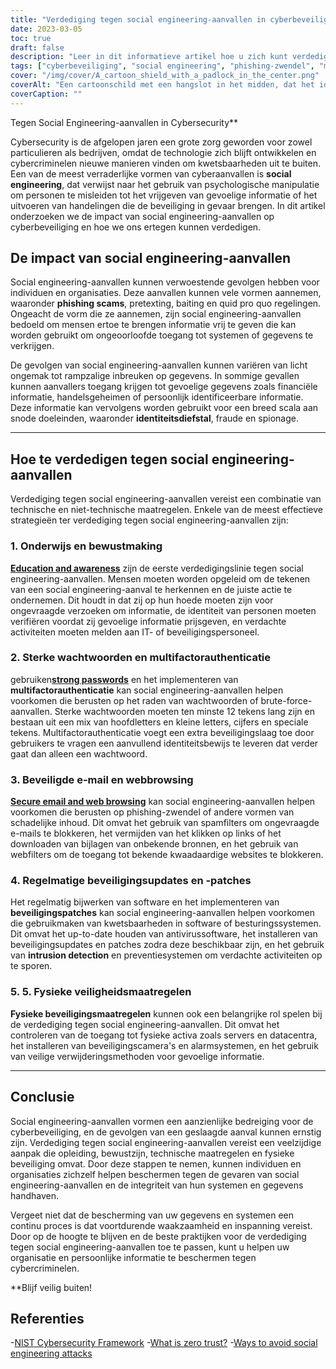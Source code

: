 ```yaml
---
title: "Verdediging tegen social engineering-aanvallen in cyberbeveiliging"
date: 2023-03-05
toc: true
draft: false
description: "Leer in dit informatieve artikel hoe u zich kunt verdedigen tegen social engineering-aanvallen en uw gegevens kunt beschermen tegen cybercriminelen."
tags: ["cyberbeveiliging", "social engineering", "phishing-zwendel", "multifactor-authenticatie", "beveiligingsupdates", "wachtwoordbeveiliging", "webbeveiliging", "datalekken", "IT-beveiliging", "identiteitsdiefstal", "fraudebestrijding", "spionagepreventie", "technische beveiliging", "fysieke veiligheid", "informatiebeveiliging", "preventie van cybercriminaliteit", "inbraakdetectie", "beveiligingspatches", "werknemersopleiding", "gegevensbescherming"]
cover: "/img/cover/A_cartoon_shield_with_a_padlock_in_the_center.png"
coverAlt: "Een cartoonschild met een hangslot in het midden, dat het idee weergeeft van verdediging tegen social engineering-aanvallen in cyberbeveiliging"
coverCaption: ""
---
```

 Tegen Social Engineering-aanvallen in Cybersecurity**

Cybersecurity is de afgelopen jaren een grote zorg geworden voor zowel particulieren als bedrijven, omdat de technologie zich blijft ontwikkelen en cybercriminelen nieuwe manieren vinden om kwetsbaarheden uit te buiten. Een van de meest verraderlijke vormen van cyberaanvallen is **social engineering**, dat verwijst naar het gebruik van psychologische manipulatie om personen te misleiden tot het vrijgeven van gevoelige informatie of het uitvoeren van handelingen die de beveiliging in gevaar brengen. In dit artikel onderzoeken we de impact van social engineering-aanvallen op cyberbeveiliging en hoe we ons ertegen kunnen verdedigen.

## De impact van social engineering-aanvallen

Social engineering-aanvallen kunnen verwoestende gevolgen hebben voor individuen en organisaties. Deze aanvallen kunnen vele vormen aannemen, waaronder **phishing scams**, pretexting, baiting en quid pro quo regelingen. Ongeacht de vorm die ze aannemen, zijn social engineering-aanvallen bedoeld om mensen ertoe te brengen informatie vrij te geven die kan worden gebruikt om ongeoorloofde toegang tot systemen of gegevens te verkrijgen.

De gevolgen van social engineering-aanvallen kunnen variëren van licht ongemak tot rampzalige inbreuken op gegevens. In sommige gevallen kunnen aanvallers toegang krijgen tot gevoelige gegevens zoals financiële informatie, handelsgeheimen of persoonlijk identificeerbare informatie. Deze informatie kan vervolgens worden gebruikt voor een breed scala aan snode doeleinden, waaronder **identiteitsdiefstal**, fraude en spionage.

______

## Hoe te verdedigen tegen social engineering-aanvallen

Verdediging tegen social engineering-aanvallen vereist een combinatie van technische en niet-technische maatregelen. Enkele van de meest effectieve strategieën ter verdediging tegen social engineering-aanvallen zijn:

### 1. Onderwijs en bewustmaking

[**Education and awareness**](https://simeononsecurity.ch/articles/how-to-build-and-manage-an-effective-cybersecurity-awareness-training-program/) zijn de eerste verdedigingslinie tegen social engineering-aanvallen. Mensen moeten worden opgeleid om de tekenen van een social engineering-aanval te herkennen en de juiste actie te ondernemen. Dit houdt in dat zij op hun hoede moeten zijn voor ongevraagde verzoeken om informatie, de identiteit van personen moeten verifiëren voordat zij gevoelige informatie prijsgeven, en verdachte activiteiten moeten melden aan IT- of beveiligingspersoneel.

### 2. Sterke wachtwoorden en multifactorauthenticatie

gebruiken[**strong passwords**](https://simeononsecurity.ch/articles/the-importance-of-password-security-and-best-practices/) en het implementeren van **multifactorauthenticatie** kan social engineering-aanvallen helpen voorkomen die berusten op het raden van wachtwoorden of brute-force-aanvallen. Sterke wachtwoorden moeten ten minste 12 tekens lang zijn en bestaan uit een mix van hoofdletters en kleine letters, cijfers en speciale tekens. Multifactorauthenticatie voegt een extra beveiligingslaag toe door gebruikers te vragen een aanvullend identiteitsbewijs te leveren dat verder gaat dan alleen een wachtwoord.

### 3. Beveiligde e-mail en webbrowsing

[**Secure email and web browsing**](https://simeononsecurity.ch/recommendations/email) kan social engineering-aanvallen helpen voorkomen die berusten op phishing-zwendel of andere vormen van schadelijke inhoud. Dit omvat het gebruik van spamfilters om ongevraagde e-mails te blokkeren, het vermijden van het klikken op links of het downloaden van bijlagen van onbekende bronnen, en het gebruik van webfilters om de toegang tot bekende kwaadaardige websites te blokkeren.

### 4. Regelmatige beveiligingsupdates en -patches

Het regelmatig bijwerken van software en het implementeren van **beveiligingspatches** kan social engineering-aanvallen helpen voorkomen die gebruikmaken van kwetsbaarheden in software of besturingssystemen. Dit omvat het up-to-date houden van antivirussoftware, het installeren van beveiligingsupdates en patches zodra deze beschikbaar zijn, en het gebruik van **intrusion detection** en preventiesystemen om verdachte activiteiten op te sporen.

### 5. 5. Fysieke veiligheidsmaatregelen

**Fysieke beveiligingsmaatregelen** kunnen ook een belangrijke rol spelen bij de verdediging tegen social engineering-aanvallen. Dit omvat het controleren van de toegang tot fysieke activa zoals servers en datacentra, het installeren van beveiligingscamera's en alarmsystemen, en het gebruik van veilige verwijderingsmethoden voor gevoelige informatie.

______

## Conclusie

Social engineering-aanvallen vormen een aanzienlijke bedreiging voor de cyberbeveiliging, en de gevolgen van een geslaagde aanval kunnen ernstig zijn. Verdediging tegen social engineering-aanvallen vereist een veelzijdige aanpak die opleiding, bewustzijn, technische maatregelen en fysieke beveiliging omvat. Door deze stappen te nemen, kunnen individuen en organisaties zichzelf helpen beschermen tegen de gevaren van social engineering-aanvallen en de integriteit van hun systemen en gegevens handhaven.

Vergeet niet dat de bescherming van uw gegevens en systemen een continu proces is dat voortdurende waakzaamheid en inspanning vereist. Door op de hoogte te blijven en de beste praktijken voor de verdediging tegen social engineering-aanvallen toe te passen, kunt u helpen uw organisatie en persoonlijke informatie te beschermen tegen cybercriminelen.

**Blijf veilig buiten!

## Referenties

-[NIST Cybersecurity Framework](https://www.nist.gov/cyberframework)
-[What is zero trust?](https://www.csoonline.com/article/3247848/what-is-zero-trust-a-model-for-more-effective-security.html)
-[Ways to avoid social engineering attacks](https://usa.kaspersky.com/resource-center/threats/how-to-avoid-social-engineering-attacks)

